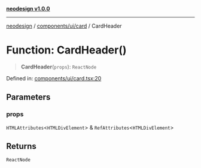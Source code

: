 [**neodesign v1.0.0**](../../../../README.md)

***

[neodesign](../../../../modules.md) / [components/ui/card](../README.md) / CardHeader

# Function: CardHeader()

> **CardHeader**(`props`): `ReactNode`

Defined in: [components/ui/card.tsx:20](https://github.com/mladjom/neodesign/blob/12ebc446849a001345c104056aef95c6372b148e/components/ui/card.tsx#L20)

## Parameters

### props

`HTMLAttributes`\<`HTMLDivElement`\> & `RefAttributes`\<`HTMLDivElement`\>

## Returns

`ReactNode`
